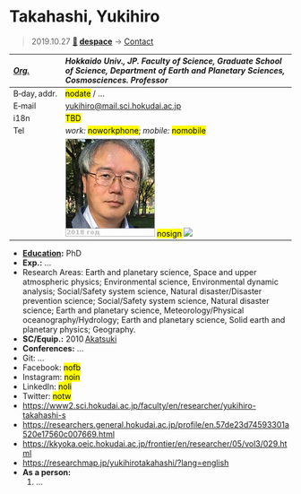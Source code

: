 # Takahashi, Yukihiro
> 2019.10.27 **[🚀](../index/index.md) [despace](index.md)** → [Contact](contact.md)

|*[Org.](contact.md)*|*Hokkaido Univ., JP. Faculty of Science, Graduate School of Science, Department of Earth and Planetary Sciences, Cosmosciences. Professor*|
|:--|:--|
|B‑day, addr.| <mark>nodate</mark> / … |
|E‑mail| <yukihiro@mail.sci.hokudai.ac.jp> |
|i18n| <mark>TBD</mark> |
|Tel| *work:* <mark>noworkphone</mark>; *mobile:* <mark>nomobile</mark> |
|| [![](f/contact/t/takahashi_001_photo_thumb.jpg)](f/contact/t/takahashi_001_photo.jpg) <mark>nosign</mark> [![](f/contact//_001_sign_thumb.jpg)](f/contact//_001_sign.png) |

   - **[Education](edu.md):** PhD
   - **Exp.:** …
   - Research Areas: Earth and planetary science, Space and upper atmospheric physics; Environmental science, Environmental dynamic analysis; Social/Safety system science, Natural disaster/Disaster prevention science; Social/Safety system science, Natural disaster science; Earth and planetary science, Meteorology/Physical oceanography/Hydrology; Earth and planetary science, Solid earth and planetary physics; Geography.
   - **SC/Equip.:** 2010 [Akatsuki](akatsuki.md)
   - **Conferences:** …
   - Git: …
   - Facebook: <mark>nofb</mark>
   - Instagram: <mark>noin</mark>
   - LinkedIn: <mark>noli</mark>
   - Twitter: <mark>notw</mark>
   - <https://www2.sci.hokudai.ac.jp/faculty/en/researcher/yukihiro-takahashi-s>
   - <https://researchers.general.hokudai.ac.jp/profile/en.57de23d74593301a520e17560c007669.html>
   - <https://kkyoka.oeic.hokudai.ac.jp/frontier/en/researcher/05/vol3/029.html>
   - <https://researchmap.jp/yukihirotakahashi/?lang=english>
   - **As a person:**
      1. …
